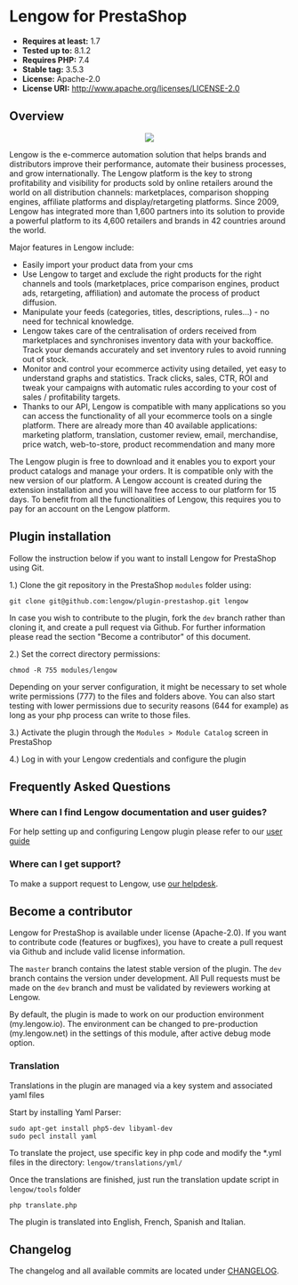 # Lengow for PrestaShop

- **Requires at least:** 1.7
- **Tested up to:** 8.1.2
- **Requires PHP:** 7.4
- **Stable tag:** 3.5.3
- **License:** Apache-2.0
- **License URI:** http://www.apache.org/licenses/LICENSE-2.0

## Overview

<p align="center">
  <img src="https://my.lengow.io/images/pages/launching/orders.png">
</p>

Lengow is the e-commerce automation solution that helps brands and distributors improve their performance, automate their business processes, and grow internationally. The Lengow platform is the key to strong profitability and visibility for products sold by online retailers around the world on all distribution channels: marketplaces, comparison shopping engines, affiliate platforms and display/retargeting platforms. Since 2009, Lengow has integrated more than 1,600 partners into its solution to provide a powerful platform to its 4,600 retailers and brands in 42 countries around the world.

Major features in Lengow include:

- Easily import your product data from your cms
- Use Lengow to target and exclude the right products for the right channels and tools (marketplaces, price comparison engines, product ads, retargeting, affiliation) and automate the process of product diffusion.
- Manipulate your feeds (categories, titles, descriptions, rules…) - no need for technical knowledge.
- Lengow takes care of the centralisation of orders received from marketplaces and synchronises inventory data with your backoffice. Track your demands accurately and set inventory rules to avoid running out of stock.
- Monitor and control your ecommerce activity using detailed, yet easy to understand graphs and statistics. Track clicks, sales, CTR, ROI and tweak your campaigns with automatic rules according to your cost of sales / profitability targets.
- Thanks to our API, Lengow is compatible with many applications so you can access the functionality of all your ecommerce tools on a single platform. There are already more than 40 available applications: marketing platform, translation, customer review, email, merchandise, price watch, web-to-store, product recommendation and many more

The Lengow plugin is free to download and it enables you to export your product catalogs and manage your orders. It is compatible only with the new version of our platform.
A Lengow account is created during the extension installation and you will have free access to our platform for 15 days. To benefit from all the functionalities of Lengow, this requires you to pay for an account on the Lengow platform.

## Plugin installation

Follow the instruction below if you want to install Lengow for PrestaShop using Git.

1.) Clone the git repository in the PrestaShop `modules` folder using:

    git clone git@github.com:lengow/plugin-prestashop.git lengow

In case you wish to contribute to the plugin, fork the `dev` branch rather than cloning it, and create a pull request via Github. For further information please read the section "Become a contributor" of this document.

2.) Set the correct directory permissions:

    chmod -R 755 modules/lengow

Depending on your server configuration, it might be necessary to set whole write permissions (777) to the files and folders above.
You can also start testing with lower permissions due to security reasons (644 for example) as long as your php process can write to those files.

3.) Activate the plugin through the `Modules > Module Catalog` screen in PrestaShop

4.) Log in with your Lengow credentials and configure the plugin

## Frequently Asked Questions

### Where can I find Lengow documentation and user guides?

For help setting up and configuring Lengow plugin please refer to our [user guide](https://help.lengow.com/hc/en-us/articles/8951287563164-PrestaShop-Set-up-the-Plugin)

### Where can I get support?

To make a support request to Lengow, use [our helpdesk](https://help.lengow.com/hc/en-us/requests/new).


## Become a contributor

Lengow for PrestaShop is available under license (Apache-2.0). If you want to contribute code (features or bugfixes), you have to create a pull request via Github and include valid license information.

The `master` branch contains the latest stable version of the plugin. The `dev` branch contains the version under development.
All Pull requests must be made on the `dev` branch and must be validated by reviewers working at Lengow.

By default, the plugin is made to work on our production environment (my.lengow.io).
The environment can be changed to pre-production (my.lengow.net) in the settings of this module, after active debug mode option.

### Translation

Translations in the plugin are managed via a key system and associated yaml files

Start by installing Yaml Parser:

    sudo apt-get install php5-dev libyaml-dev
    sudo pecl install yaml

To translate the project, use specific key in php code and modify the *.yml files in the directory: `lengow/translations/yml/`

Once the translations are finished, just run the translation update script in `lengow/tools` folder

    php translate.php

The plugin is translated into English, French, Spanish and Italian.

## Changelog

The changelog and all available commits are located under [CHANGELOG](CHANGELOG).
